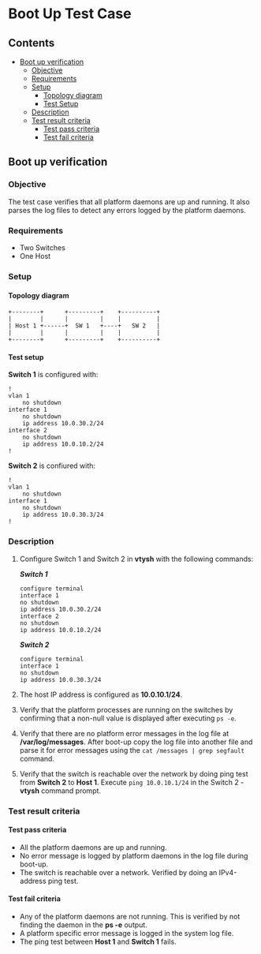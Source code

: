 # Boot Up Test Case

## Contents

- [Boot up verification](#boot-up-verification)
	- [Objective](#objective)
	- [Requirements](#requirements)
	- [Setup](#setup)
		- [Topology diagram](#topology-diagram)
		- [Test Setup](#test-setup)
	- [Description](#description)
	- [Test result criteria](#test-result-criteria)
		- [Test pass criteria](#test-pass-criteria)
		- [Test fail criteria](#test-fail-criteria)

## Boot up verification
### Objective
The test case verifies that all platform daemons are up and running. It also parses the log files to detect any errors logged by the platform daemons.

### Requirements
 - Two Switches
 - One Host

### Setup
#### Topology diagram

```ditaa
+--------+      +---------+    +----------+
|        |      |         |    |          |
| Host 1 +------+  SW 1   +----+   SW 2   |
|        |      |         |    |          |
+--------+      +---------+    +----------+
```

#### Test setup
**Switch 1** is configured with:

  ```
  !
  vlan 1
      no shutdown
  interface 1
      no shutdown
      ip address 10.0.30.2/24
  interface 2
      no shutdown
      ip address 10.0.10.2/24
  !
  ```

**Switch 2** is confiured with:

  ```
  !
  vlan 1
      no shutdown
  interface 1
      no shutdown
      ip address 10.0.30.3/24
  !
  ```

### Description
1. Configure Switch 1 and Switch 2 in **vtysh** with the following commands:

    ***Switch 1***

    ```
    configure terminal
    interface 1
    no shutdown
    ip address 10.0.30.2/24
    interface 2
    no shutdown
    ip address 10.0.10.2/24
    ```

    ***Switch 2***

    ```
    configure terminal
    interface 1
    no shutdown
    ip address 10.0.30.3/24
    ```

2. The host IP address is configured as **10.0.10.1/24**.
3. Verify that the platform processes are running on the switches by confirming that a non-null value is displayed after executing `ps -e`.
4. Verify that there are no platform error messages in the log file at **/var/log/messages**. After boot-up copy the log file  into another file and parse it for error messages using the `cat /messages | grep segfault` command.
5. Verify that the switch is reachable over the network by doing ping test from **Switch 2** to **Host 1**. Execute `ping 10.0.10.1/24` in the Switch 2 - **vtysh** command prompt.

### Test result criteria
#### Test pass criteria

 - All the platform daemons are up and running.
 - No error message is logged by platform daemons in the log file during boot-up.
 - The switch is reachable over a network. Verified by doing an IPv4-address ping test.

#### Test fail criteria

- Any of the platform daemons are not running. This is verified by not finding the daemon in the **ps -e** output.
- A platform specific error message is logged in the system log file.
- The ping test between **Host 1** and **Switch 1** fails.
